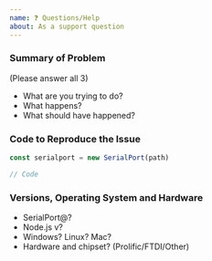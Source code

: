 ```yaml
---
name: ❓ Questions/Help
about: As a support question
---
```


<!-- Having trouble installing? Be sure to check out the installation docs! https://serialport.io/docs/guide-installation -->

### Summary of Problem

(Please answer all 3)

- What are you trying to do?
- What happens?
- What should have happened?

### Code to Reproduce the Issue

```js
const serialport = new SerialPort(path)

// Code
```

### Versions, Operating System and Hardware

- SerialPort@?
- Node.js v?
- Windows? Linux? Mac?
- Hardware and chipset? (Prolific/FTDI/Other)
